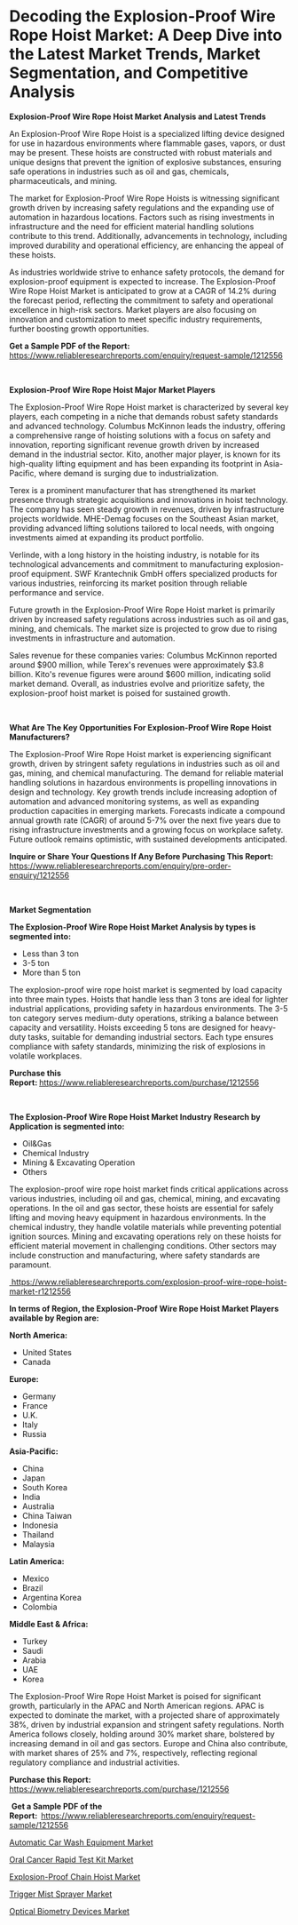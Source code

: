 <p><h1>Decoding the Explosion-Proof Wire Rope Hoist Market: A Deep Dive into the Latest Market Trends, Market Segmentation, and Competitive Analysis</h1></p><p><strong>Explosion-Proof Wire Rope Hoist Market Analysis and Latest Trends</strong></p>
<p><p>An Explosion-Proof Wire Rope Hoist is a specialized lifting device designed for use in hazardous environments where flammable gases, vapors, or dust may be present. These hoists are constructed with robust materials and unique designs that prevent the ignition of explosive substances, ensuring safe operations in industries such as oil and gas, chemicals, pharmaceuticals, and mining. </p><p>The market for Explosion-Proof Wire Rope Hoists is witnessing significant growth driven by increasing safety regulations and the expanding use of automation in hazardous locations. Factors such as rising investments in infrastructure and the need for efficient material handling solutions contribute to this trend. Additionally, advancements in technology, including improved durability and operational efficiency, are enhancing the appeal of these hoists. </p><p>As industries worldwide strive to enhance safety protocols, the demand for explosion-proof equipment is expected to increase. The Explosion-Proof Wire Rope Hoist Market is anticipated to grow at a CAGR of 14.2% during the forecast period, reflecting the commitment to safety and operational excellence in high-risk sectors. Market players are also focusing on innovation and customization to meet specific industry requirements, further boosting growth opportunities.</p></p>
<p><strong>Get a Sample PDF of the Report:&nbsp;</strong> <a href="https://www.reliableresearchreports.com/enquiry/request-sample/1212556?utm_campaign=16&utm_medium=2&utm_source=Github&utm_content=ia&utm_term=17122024&utm_id=explosion-proof-wire-rope-hoist">https://www.reliableresearchreports.com/enquiry/request-sample/1212556</a></p>
<p>&nbsp;</p>
<p><strong>Explosion-Proof Wire Rope Hoist Major Market Players</strong></p>
<p><p>The Explosion-Proof Wire Rope Hoist market is characterized by several key players, each competing in a niche that demands robust safety standards and advanced technology. Columbus McKinnon leads the industry, offering a comprehensive range of hoisting solutions with a focus on safety and innovation, reporting significant revenue growth driven by increased demand in the industrial sector. Kito, another major player, is known for its high-quality lifting equipment and has been expanding its footprint in Asia-Pacific, where demand is surging due to industrialization.</p><p>Terex is a prominent manufacturer that has strengthened its market presence through strategic acquisitions and innovations in hoist technology. The company has seen steady growth in revenues, driven by infrastructure projects worldwide. MHE-Demag focuses on the Southeast Asian market, providing advanced lifting solutions tailored to local needs, with ongoing investments aimed at expanding its product portfolio.</p><p>Verlinde, with a long history in the hoisting industry, is notable for its technological advancements and commitment to manufacturing explosion-proof equipment. SWF Krantechnik GmbH offers specialized products for various industries, reinforcing its market position through reliable performance and service.</p><p>Future growth in the Explosion-Proof Wire Rope Hoist market is primarily driven by increased safety regulations across industries such as oil and gas, mining, and chemicals. The market size is projected to grow due to rising investments in infrastructure and automation.</p><p>Sales revenue for these companies varies: Columbus McKinnon reported around $900 million, while Terex's revenues were approximately $3.8 billion. Kito's revenue figures were around $600 million, indicating solid market demand. Overall, as industries evolve and prioritize safety, the explosion-proof hoist market is poised for sustained growth.</p></p>
<p>&nbsp;</p>
<p><strong>What Are The Key Opportunities For Explosion-Proof Wire Rope Hoist Manufacturers?</strong></p>
<p><p>The Explosion-Proof Wire Rope Hoist market is experiencing significant growth, driven by stringent safety regulations in industries such as oil and gas, mining, and chemical manufacturing. The demand for reliable material handling solutions in hazardous environments is propelling innovations in design and technology. Key growth trends include increasing adoption of automation and advanced monitoring systems, as well as expanding production capacities in emerging markets. Forecasts indicate a compound annual growth rate (CAGR) of around 5-7% over the next five years due to rising infrastructure investments and a growing focus on workplace safety. Future outlook remains optimistic, with sustained developments anticipated.</p></p>
<p><strong>Inquire or Share Your Questions If Any Before Purchasing This Report:</strong> <a href="https://www.reliableresearchreports.com/enquiry/pre-order-enquiry/1212556?utm_campaign=16&utm_medium=2&utm_source=Github&utm_content=ia&utm_term=17122024&utm_id=explosion-proof-wire-rope-hoist">https://www.reliableresearchreports.com/enquiry/pre-order-enquiry/1212556</a></p>
<p>&nbsp;</p>
<p><strong>Market Segmentation</strong></p>
<p><strong>The Explosion-Proof Wire Rope Hoist Market Analysis by types is segmented into:</strong></p>
<p><ul><li>Less than 3 ton</li><li>3-5 ton</li><li>More than 5 ton</li></ul></p>
<p><p>The explosion-proof wire rope hoist market is segmented by load capacity into three main types. Hoists that handle less than 3 tons are ideal for lighter industrial applications, providing safety in hazardous environments. The 3-5 ton category serves medium-duty operations, striking a balance between capacity and versatility. Hoists exceeding 5 tons are designed for heavy-duty tasks, suitable for demanding industrial sectors. Each type ensures compliance with safety standards, minimizing the risk of explosions in volatile workplaces.</p></p>
<p><strong>Purchase this Report:&nbsp;</strong><a href="https://www.reliableresearchreports.com/purchase/1212556?utm_campaign=16&utm_medium=2&utm_source=Github&utm_content=ia&utm_term=17122024&utm_id=explosion-proof-wire-rope-hoist">https://www.reliableresearchreports.com/purchase/1212556</a></p>
<p>&nbsp;</p>
<p><strong>The Explosion-Proof Wire Rope Hoist Market Industry Research by Application is segmented into:</strong></p>
<p><ul><li>Oil&Gas</li><li>Chemical Industry</li><li>Mining & Excavating Operation</li><li>Others</li></ul></p>
<p><p>The explosion-proof wire rope hoist market finds critical applications across various industries, including oil and gas, chemical, mining, and excavating operations. In the oil and gas sector, these hoists are essential for safely lifting and moving heavy equipment in hazardous environments. In the chemical industry, they handle volatile materials while preventing potential ignition sources. Mining and excavating operations rely on these hoists for efficient material movement in challenging conditions. Other sectors may include construction and manufacturing, where safety standards are paramount.</p></p>
<p><a href="https://www.reliableresearchreports.com/explosion-proof-wire-rope-hoist-market-r1212556?utm_campaign=16&utm_medium=2&utm_source=Github&utm_content=ia&utm_term=17122024&utm_id=explosion-proof-wire-rope-hoist">&nbsp;https://www.reliableresearchreports.com/explosion-proof-wire-rope-hoist-market-r1212556</a></p>
<p><strong>In terms of Region, the Explosion-Proof Wire Rope Hoist Market Players available by Region are:</strong></p>
<p>
    <p> <strong> North America: </strong>
        <ul>
            <li>United States</li>
            <li>Canada</li>
        </ul>
        </p> 
    <p> <strong> Europe: </strong>
        <ul>
            <li>Germany</li>
            <li>France</li>
            <li>U.K.</li>
            <li>Italy</li>
            <li>Russia</li>
        </ul>
        </p> 
    <p> <strong> Asia-Pacific: </strong>
        <ul>
            <li>China</li>
            <li>Japan</li>
            <li>South Korea</li>
            <li>India</li>
            <li>Australia</li>
            <li>China Taiwan</li>
            <li>Indonesia</li>
            <li>Thailand</li>
            <li>Malaysia</li>
        </ul>
        </p> 
    <p> <strong> Latin America: </strong>
        <ul>
            <li>Mexico</li>
            <li>Brazil</li>
            <li>Argentina Korea</li>
            <li>Colombia</li>
        </ul>
        </p> 
    <p> <strong> Middle East & Africa: </strong>
        <ul>
            <li>Turkey</li>
            <li>Saudi</li>
            <li>Arabia</li>
            <li>UAE</li>
            <li>Korea</li>
        </ul>
    </p>
    </p>
<p><p>The Explosion-Proof Wire Rope Hoist Market is poised for significant growth, particularly in the APAC and North American regions. APAC is expected to dominate the market, with a projected share of approximately 38%, driven by industrial expansion and stringent safety regulations. North America follows closely, holding around 30% market share, bolstered by increasing demand in oil and gas sectors. Europe and China also contribute, with market shares of 25% and 7%, respectively, reflecting regional regulatory compliance and industrial activities.</p></p>
<p><strong>Purchase this Report: </strong><a href="https://www.reliableresearchreports.com/purchase/1212556?utm_campaign=16&utm_medium=2&utm_source=Github&utm_content=ia&utm_term=17122024&utm_id=explosion-proof-wire-rope-hoist">https://www.reliableresearchreports.com/purchase/1212556</a></p>
<p>&nbsp;<strong>Get a Sample PDF of the Report:&nbsp;&nbsp;</strong><a href="https://www.reliableresearchreports.com/enquiry/request-sample/1212556?utm_campaign=16&utm_medium=2&utm_source=Github&utm_content=ia&utm_term=17122024&utm_id=explosion-proof-wire-rope-hoist">https://www.reliableresearchreports.com/enquiry/request-sample/1212556</a></p>
<p><strong></strong></p>
<p><p><a href="https://www.linkedin.com/pulse/global-automatic-car-wash-equipment-market-opportunities-h9dye?utm_campaign=16&utm_medium=2&utm_source=Github&utm_content=ia&utm_term=17122024&utm_id=explosion-proof-wire-rope-hoist">Automatic Car Wash Equipment Market</a></p><p><a href="https://www.linkedin.com/pulse/key-drivers-oral-cancer-rapid-test-kit-market-expansion-2024-2031-9sqve?utm_campaign=16&utm_medium=2&utm_source=Github&utm_content=ia&utm_term=17122024&utm_id=explosion-proof-wire-rope-hoist">Oral Cancer Rapid Test Kit Market</a></p><p><a href="https://github.com/YashRP12/Market-Research-Report-List-6/blob/main/explosion-proof-chain-hoist-market.md?utm_campaign=16&utm_medium=2&utm_source=Github&utm_content=ia&utm_term=17122024&utm_id=explosion-proof-wire-rope-hoist">Explosion-Proof Chain Hoist Market</a></p><p><a href="https://github.com/JosephineMcguire65/Market-Research-Report-List-1/blob/main/trigger-mist-sprayer-market.md?utm_campaign=16&utm_medium=2&utm_source=Github&utm_content=ia&utm_term=17122024&utm_id=explosion-proof-wire-rope-hoist">Trigger Mist Sprayer Market</a></p><p><a href="https://www.linkedin.com/pulse/optical-biometry-devices-market-trend-analysis-reveals-rapid-enpye?utm_campaign=16&utm_medium=2&utm_source=Github&utm_content=ia&utm_term=17122024&utm_id=explosion-proof-wire-rope-hoist">Optical Biometry Devices Market</a></p></p>